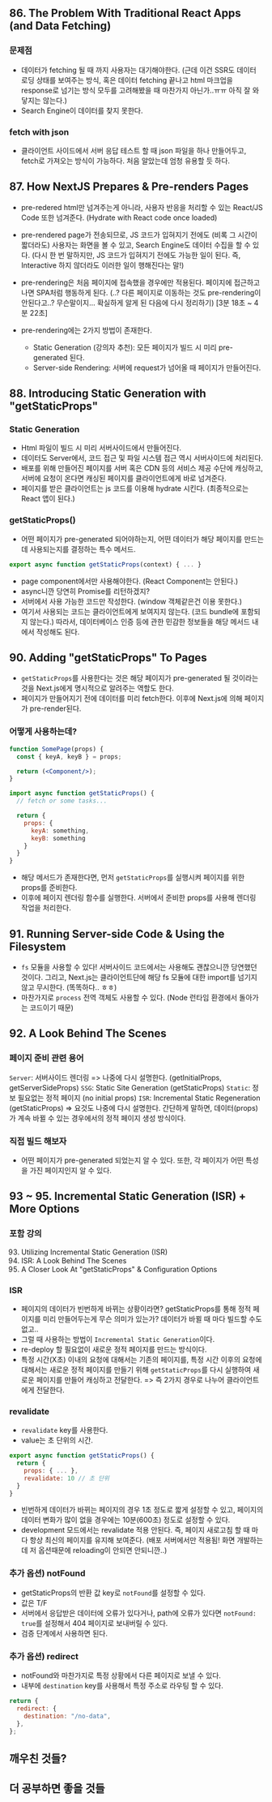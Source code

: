 ## 86. The Problem With Traditional React Apps (and Data Fetching)

### 문제점

- 데이터가 fetching 될 때 까지 사용자는 대기해야한다. (근데 이건 SSR도 데이터 로딩 상태를 보여주는 방식, 혹은 데이터 fetching 끝나고 html 마크업을 response로 넘기는 방식 모두를 고려해봤을 때 마찬가지 아닌가..ㅠㅠ 아직 잘 와닿지는 않는다.)
- Search Engine이 데이터를 찾지 못한다.

### fetch with json

- 클라이언트 사이드에서 서버 응답 테스트 할 때 json 파일을 하나 만들어두고, fetch로 가져오는 방식이 가능하다. 처음 알았는데 엄청 유용할 듯 하다.

## 87. How NextJS Prepares & Pre-renders Pages

- pre-redered html만 넘겨주는게 아니라, 사용자 반응을 처리할 수 있는 React/JS Code 또한 넘겨준다. (Hydrate with React code once loaded)

- pre-rendered page가 전송되므로, JS 코드가 입혀지기 전에도 (비록 그 시간이 짧더라도) 사용자는 화면을 볼 수 있고, Search Engine도 데이터 수집을 할 수 있다. (다시 한 번 말하지만, JS 코드가 입혀지기 전에도 가능한 일이 된다. 즉, Interactive 하지 않더라도 이러한 일이 행해진다는 말!)

- pre-rendering은 처음 페이지에 접속했을 경우에만 적용된다. 페이지에 접근하고 나면 SPA처럼 행동하게 된다. (..? 다른 페이지로 이동하는 것도 pre-rendering이 안된다고..? 무슨말이지... 확실하게 알게 된 다음에 다시 정리하기) [3분 18초 ~ 4분 22초]

- pre-rendering에는 2가지 방법이 존재한다.
  - Static Generation (강의자 추천): 모든 페이지가 빌드 시 미리 pre-generated 된다.
  - Server-side Rendering: 서버에 request가 넘어올 때 페이지가 만들어진다.

## 88. Introducing Static Generation with "getStaticProps"

### Static Generation

- Html 파일이 빌드 시 미리 서버사이드에서 만들어진다.
- 데이터도 Server에서, 코드 접근 및 파일 시스템 접근 역시 서버사이드에 처리된다.
- 배포를 위해 만들어진 페이지를 서버 혹은 CDN 등의 서비스 제공 수단에 캐싱하고, 서버에 요청이 온다면 캐싱된 페이지를 클라이언트에게 바로 넘겨준다.
- 페이지를 받은 클라이언트는 js 코드를 이용해 hydrate 시킨다. (최종적으로는 React 앱이 된다.)

### getStaticProps()

- 어떤 페이지가 pre-generated 되어야하는지, 어떤 데이터가 해당 페이지를 만드는데 사용되는지를 결정하는 특수 메서드.

```jsx
export async function getStaticProps(context) { ... }
```

- page component에서만 사용해야한다. (React Component는 안된다.)
- async니깐 당연히 Promise를 리턴하겠지?
- 서버에서 사용 가능한 코드만 작성한다. (window 객체같은건 이용 못한다.)
- 여기서 사용되는 코드는 클라이언트에게 보여지지 않는다. (코드 bundle에 포함되지 않는다.) 따라서, 데이터베이스 인증 등에 관한 민감한 정보들을 해당 메서드 내에서 작성해도 된다.

## 90. Adding "getStaticProps" To Pages

- `getStaticProps`를 사용한다는 것은 해당 페이지가 pre-generated 될 것이라는 것을 Next.js에게 명시적으로 알려주는 역할도 한다.
- 페이지가 만들어지기 전에 데이터를 미리 fetch한다. 이후에 Next.js에 의해 페이지가 pre-render된다.

### 어떻게 사용하는데?

```jsx
function SomePage(props) {
  const { keyA, keyB } = props;

  return (<Component/>);
}

import async function getStaticProps() {
  // fetch or some tasks...

  return {
    props: {
      keyA: something,
      keyB: something
    }
  }
}
```

- 해당 메서드가 존재한다면, 먼저 `getStaticProps`를 실행시켜 페이지를 위한 props를 준비한다.
- 이후에 페이지 렌더링 함수를 실행한다. 서버에서 준비한 props를 사용해 렌더링 작업을 처리한다.

## 91. Running Server-side Code & Using the Filesystem

- `fs` 모듈을 사용할 수 있다! 서버사이드 코드에서는 사용해도 괜찮으니깐 당연했던 것이다. 그리고, Next.js는 클라이언트단에 해당 fs 모듈에 대한 import를 넘기지 않고 무시한다. (똑똑하다.. ㅎㅎ)
- 마찬가지로 `process` 전역 객체도 사용할 수 있다. (Node 런타임 환경에서 돌아가는 코드이기 때문)

## 92. A Look Behind The Scenes

### 페이지 준비 관련 용어

`Server`: 서버사이드 렌더링 => 나중에 다시 설명한다. (getInitialProps, getServerSideProps)
`SSG`: Static Site Generation (getStaticProps)
`Static`: 정보 필요없는 정적 페이지 (no initial props)
`ISR`: Incremental Static Regeneration (getStaticProps) => 요것도 나중에 다시 설명한다. 간단하게 말하면, 데이터(props)가 계속 바뀔 수 있는 경우에서의 정적 페이지 생성 방식이다.

### 직접 빌드 해보자

- 어떤 페이지가 pre-generated 되었는지 알 수 있다. 또한, 각 페이지가 어떤 특성을 가진 페이지인지 알 수 있다.

## 93 ~ 95. Incremental Static Generation (ISR) + More Options

### 포함 강의

93. Utilizing Incremental Static Generation (ISR)
94. ISR: A Look Behind The Scenes
95. A Closer Look At "getStaticProps" & Configuration Options

### ISR

- 페이지의 데이터가 빈번하게 바뀌는 상황이라면? getStaticProps를 통해 정적 페이지를 미리 만들어두는게 무슨 의미가 있는가? 데이터가 바뀔 때 마다 빌드할 수도 없고..
- 그럴 때 사용하는 방법이 `Incremental Static Generation`이다.
- re-deploy 할 필요없이 새로운 정적 페이지를 만드는 방식이다.
- 특정 시간(X초) 이내의 요청에 대해서는 기존의 페이지를, 특정 시간 이후의 요청에 대해서는 새로운 정적 페이지를 만들기 위해 `getStaticProps`를 다시 실행하여 새로운 페이지를 만들어 캐싱하고 전달한다. => 즉 2가지 경우로 나누어 클라이언트에게 전달한다.

### revalidate

- `revalidate` key를 사용한다.
- value는 초 단위의 시간.

```jsx
export async function getStaticProps() {
  return {
    props: { ... },
    revalidate: 10 // 초 단위
  }
}
```

- 빈번하게 데이터가 바뀌는 페이지의 경우 1초 정도로 짧게 설정할 수 있고, 페이지의 데이터 변화가 많이 없을 경우에는 10분(600초) 정도로 설정할 수 있다.
- development 모드에서는 revalidate 적용 안된다. 즉, 페이지 새로고침 할 때 마다 항상 최신의 페이지를 유지해 보여준다. (배포 서버에서만 적용됨! 화면 개발하는데 저 옵션때문에 reloading이 안되면 안되니깐..)

### 추가 옵션) notFound

- getStaticProps의 반환 값 key로 `notFound`를 설정할 수 있다.
- 값은 T/F
- 서버에서 응답받은 데이터에 오류가 있다거나, path에 오류가 있다면 `notFound: true`를 설정해서 404 페이지로 보내버릴 수 있다.
- 검증 단계에서 사용하면 된다.

### 추가 옵션) redirect

- notFound와 마찬가지로 특정 상황에서 다른 페이지로 보낼 수 있다.
- 내부에 `destination` key를 사용해서 특정 주소로 라우팅 할 수 있다.

```jsx
return {
  redirect: {
    destination: "/no-data",
  },
};
```

## 깨우친 것들?

## 더 공부하면 좋을 것들
